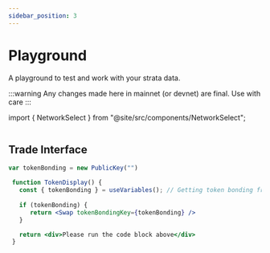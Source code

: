 ```yaml
---
sidebar_position: 3
---
```


# Playground

A playground to test and work with your strata data.

:::warning
Any changes made here in mainnet (or devnet) are final. Use with care
:::

import { NetworkSelect } from "@site/src/components/NetworkSelect";

<NetworkSelect />

```jsx async allowMainnet

```

## Trade Interface

```jsx async
var tokenBonding = new PublicKey("")
```
```jsx live allowMainnet
 function TokenDisplay() {
   const { tokenBonding } = useVariables(); // Getting token bonding from above code;
   
   if (tokenBonding) {
      return <Swap tokenBondingKey={tokenBonding} />
   }

   return <div>Please run the code block above</div>
 }
```